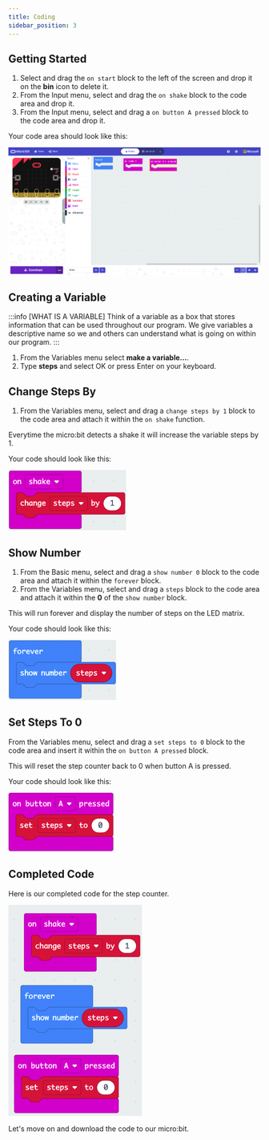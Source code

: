 ```yaml
---
title: Coding
sidebar_position: 3
---
```


## Getting Started

1. Select and drag the `on start` block to the left of the screen and drop it on the **bin** icon to delete it.
2. From the Input menu, select and drag the `on shake` block to the code area and drop it.
3. From the Input menu, select and drag a `on button A pressed` block to the code area and drop it.
   
Your code area should look like this:

![Starter code including a forever loop, on shake function and on button a pressed block](./img/FitBit_MC_01.png)

## Creating a Variable

:::info [WHAT IS A VARIABLE]
Think of a variable as a box that stores information that can be used throughout our program. We give variables a descriptive name so we and others can understand what is going on within our program.
:::

1. From the Variables menu select **make a variable...**.
2. Type **steps** and select OK or press Enter on your keyboard.

## Change Steps By

1. From the Variables menu, select and drag a `change steps by 1` block to the code area and attach it within the `on shake` function.

Everytime the micro:bit detects a shake it will increase the variable steps by 1.

Your code should look like this:

![Increasing steps by 1 when the micro:bit detects a shake](./img/FitBit_MC_02.png)

## Show Number

1. From the Basic menu, select and drag a `show number 0` block to the code area and attach it within the `forever` block.
2. From the Variables menu, select and drag a `steps` block to the code area and attach it within the **0** of the `show number` block.

This will run forever and display the number of steps on the LED matrix.

Your code should look like this:

![Displaying the number of steps on the LED matrix](./img/FitBit_MC_03.png)

## Set Steps To 0

From the Variables menu, select and drag a `set steps to 0` block to the code area and insert it within the `on button A pressed` block.

This will reset the step counter back to 0 when button A is pressed.

Your code should look like this:

![Resetting the step counter to 0](./img/FitBit_MC_04.png)

## Completed Code

Here is our completed code for the step counter.

![Completed code](./img/FitBit_MC_05.png)

Let's move on and download the code to our micro:bit.